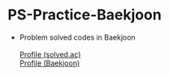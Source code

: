 # PS-Practice-Baekjoon
* Problem solved codes in Baekjoon </br> </br>
[Profile (solved.ac)](https://solved.ac/profile/watermeloncrane) </br>
[Profile (Baekjoon)](https://www.acmicpc.net/user/watermeloncrane)